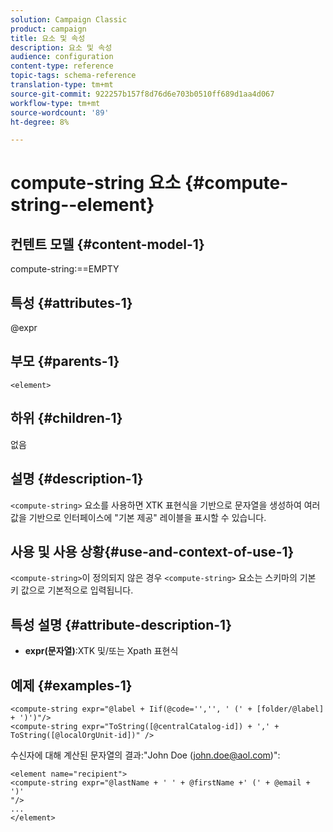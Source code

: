 ```yaml
---
solution: Campaign Classic
product: campaign
title: 요소 및 속성
description: 요소 및 속성
audience: configuration
content-type: reference
topic-tags: schema-reference
translation-type: tm+mt
source-git-commit: 922257b157f8d76d6e703b0510ff689d1aa4d067
workflow-type: tm+mt
source-wordcount: '89'
ht-degree: 8%

---
```



# compute-string 요소 {#compute-string--element}

## 컨텐트 모델 {#content-model-1}

compute-string:==EMPTY

## 특성 {#attributes-1}

@expr

## 부모 {#parents-1}

`<element>`

## 하위 {#children-1}

없음

## 설명 {#description-1}

`<compute-string>` 요소를 사용하면 XTK 표현식을 기반으로 문자열을 생성하여 여러 값을 기반으로 인터페이스에 &quot;기본 제공&quot; 레이블을 표시할 수 있습니다.

## 사용 및 사용 상황{#use-and-context-of-use-1}

`<compute-string>`이 정의되지 않은 경우 `<compute-string>` 요소는 스키마의 기본 키 값으로 기본적으로 입력됩니다.

## 특성 설명 {#attribute-description-1}

* **expr(문자열)**:XTK 및/또는 Xpath 표현식

## 예제 {#examples-1}

```
<compute-string expr="@label + Iif(@code='','', ' (' + [folder/@label] + ')')"/>  
<compute-string expr="ToString([@centralCatalog-id]) + ',' + ToString([@localOrgUnit-id])" />
```

수신자에 대해 계산된 문자열의 결과:&quot;John Doe (john.doe@aol.com)&quot;:

```
<element name="recipient">
<compute-string expr="@lastName + ' ' + @firstName +' (' + @email + ')'
"/>
...
</element>
```
